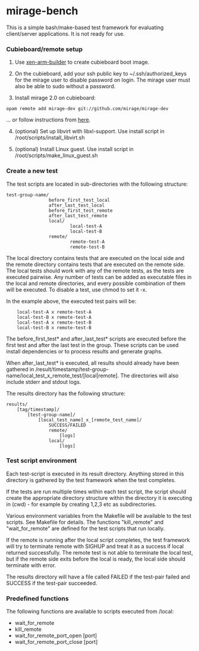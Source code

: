 mirage-bench
============
This is a simple bash/make-based test framework for evaluating client/server applications. It is not ready for use.

### Cubieboard/remote setup ###

1. Use [xen-arm-builder](https://github.com/mirage/xen-arm-builder) to create cubieboard boot image.

2. On the cubieboard, add your ssh public key to ~/.ssh/authorized_keys for the mirage user to disable password on login. The mirage user must also be able to sudo without a password.

3. Install mirage 2.0 on cubieboard:

```
opam remote add mirage-dev git://github.com/mirage/mirage-dev
```
... or follow instructions from [here](http://openmirage.org/blog/introducing-xen-minios-arm).

4. (optional) Set up libvirt with libxl-support. Use install script in /root/scripts/install_libvirt.sh

5. (optional) Install Linux guest. Use install script in /root/scripts/make_linux_guest.sh

### Create a new test
The test scripts are located in sub-directories with the following structure:

```
test-group-name/
                before_first_test_local
                after_last_test_local
                before_first_test_remote
                after_last_test_remote
                local/
                        local-test-A
                        local-test-B
                remote/
                        remote-test-A
                        remote-test-B
```

The local directory contains tests that are executed on the local side and the remote directory contains tests that are executed on the remote side. The local tests should work with any of the remote tests, as the tests are executed pairwise. Any number of tests can be added as executable files in the local and remote directories, and every possible combination of them will be executed. To disable a test, use chmod to set it -x.

In the example above, the executed test pairs will be:
```
    local-test-A x remote-test-A
    local-test-B x remote-test-A
    local-test-A x remote-test-B
    local-test-B x remote-test-B
```

The before_first_test\* and after_last_test\* scripts are executed before the first test and after the last test in the group. These scripts can be used install dependencies or to process results and generate graphs. 

When after_last_test\* is executed, all results should already have been gathered in /result/timestamp/test-group-name/local_test_x_remote_test/[local|remote]. The directories will also include stderr and stdout logs. 

The results directory has the following structure:

```
results/
    [tag/timestamp]/
        [test-group-name]/
            [local_test_name]_x_[remote_test_name]/
                SUCCESS/FAILED
                remote/
                    [logs]
                local/ 
                    [logs]
```

### Test script environment
Each test-script is executed in its result directory. Anything stored in this directory is gathered by the test framework when the test completes.

If the tests are run multiple times within each test script, the script should create the appropriate directory structure within the directory it is executing in (cwd) - for example by creating 1,2,3 etc as subdirectories.

Various environment variables from the Makefile will be available to the test scripts. See Makefile for details. The functions "kill_remote" and "wait_for_remote" are defined for the test scripts that run locally.

If the remote is running after the local script completes, the test framework will try to terminate remote with SIGHUP and treat it as a success if local returned successfully. The remote test is not able to terminate the local test, but if the remote side exits before the local is ready, the local side should terminate with error. 

The results directory will have a file called FAILED if the test-pair failed and SUCCESS if the test-pair succeeded.

### Predefined functions ###
The following functions are available to scripts executed from /local:

   - wait_for_remote
   - kill_remote
   - wait_for_remote_port_open [port]
   - wait_for_remote_port_close [port]



